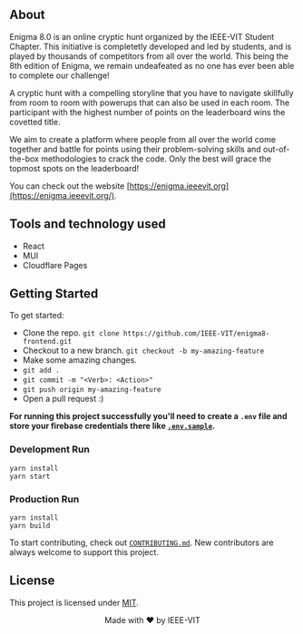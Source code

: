## About

Enigma 8.0 is an online cryptic hunt organized by the IEEE-VIT Student Chapter. This initiative is completetly developed and led by students, and is played by thousands of competitors from all over the world. This being the 8th edition of Enigma, we remain undeafeated as no one has ever been able to complete our challenge!

A cryptic hunt with a compelling storyline that you have to navigate skillfully from room to room with powerups that can also be used in each room. The participant with the highest number of points on the leaderboard wins the covetted title.

We aim to create a platform where people from all over the world come together and battle for points using their problem-solving skills and out-of-the-box methodologies to crack the code. Only the best will grace the topmost spots on the leaderboard!

You can check out the website [https://enigma.ieeevit.org](https://enigma.ieeevit.org/).

## Tools and technology used

- React
- MUI
- Cloudflare Pages

## Getting Started

To get started:

- Clone the repo.
  `git clone https://github.com/IEEE-VIT/enigma8-frontend.git`
- Checkout to a new branch.
  `git checkout -b my-amazing-feature`
- Make some amazing changes.
- `git add .`
- `git commit -m "<Verb>: <Action>"`
- `git push origin my-amazing-feature`
- Open a pull request :)

**For running this project successfully you'll need to create a `.env` file and store your firebase credentials there like [`.env.sample`](https://github.com/IEEE-VIT/enigma8-frontend/tree/master/.env.sample).**

### Development Run

```shell
yarn install
yarn start
```

### Production Run

```shell
yarn install
yarn build
```

To start contributing, check out [`CONTRIBUTING.md`](https://github.com/IEEE-VIT/enigma8-frontend/tree/master/CONTRIBUTING.md). New contributors are always welcome to support this project.

## License

This project is licensed under [MIT](https://github.com/IEEE-VIT/enigma8-frontend/blob/master/LICENSE).

<p align="center">Made with ❤ by IEEE-VIT</p>
